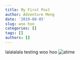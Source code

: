 ```yaml
---
title: My First Post
author: Adventure Meng
date: '2019-08-05'
slug: woo hoo
categories: []
tags: []
authors: []
---
```

lalalalala testing woo hoo
![atime](/images/atime.png)